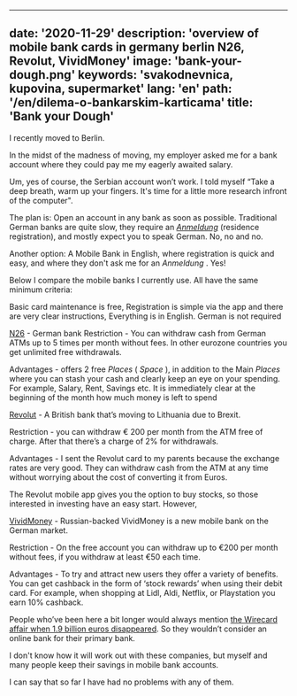 ---
date: '2020-11-29'
description: 'overview of mobile bank cards in germany berlin N26, Revolut, VividMoney'
image: 'bank-your-dough.png'
keywords: 'svakodnevnica, kupovina, supermarket'
lang: 'en'
path: '/en/dilema-o-bankarskim-karticama'
title: 'Bank your Dough'
------
I recently moved to Berlin.

In the midst of the madness of moving, my employer asked me for a bank account where they could pay me my eagerly awaited salary.

Um, yes of course, the Serbian account won’t work. I told myself “Take a deep breath, warm up your fingers. It's time for a little more research infront of the computer".

The plan is: Open an account in any bank as soon as possible. Traditional German banks are quite slow, they require an <i> <a href="https://service.berlin.de/dienstleistung/120686/" target="_blank" rel="noopener noreferrer">Anmeldung</i></a> (residence registration), and mostly expect you to speak German. No, no and no.

Another option: A Mobile Bank in English, where registration is quick and easy, and where they don't ask me for an <i> Anmeldung </i>. Yes!

Below I compare the mobile banks I currently use. All have the same minimum criteria:

Basic card maintenance is free,
Registration is simple via the app and there are very clear instructions,
Everything is in English. German is not required

<a href="https://n26.com/en-eu" rel="noopener noreferrer" target="_blank">N26</a> - German bank
Restriction - You can withdraw cash from German ATMs up to 5 times per month without fees. In other eurozone countries you get unlimited free withdrawals.

Advantages - offers 2 free <i> Places </i> (<i> Space </i>), in addition to the Main <i> Places </i> where you can stash your cash and clearly keep an eye on your spending. For example, Salary, Rent, Savings etc. It is immediately clear at the beginning of the month how much money is left to spend

<a href="https://www.revolut.com/en-DE" rel="noopener noreferrer" target="_blank">Revolut</a> -
A British bank that’s moving to Lithuania due to Brexit.

Restriction - you can withdraw € 200 per month from the ATM free of charge. After that there’s a charge of 2% for withdrawals.

Advantages - I sent the Revolut card to my parents because the exchange rates are very good. They can withdraw cash from the ATM at any time without worrying about the cost of converting it from Euros.

The Revolut mobile app gives you the option to buy stocks, so those interested in investing have an easy start. However,

<a href="https://vivid.money/en-eu/" rel="noopener noreferrer" target="_blank"> VividMoney</a> - Russian-backed
VividMoney is a new mobile bank on the German market.

Restriction - On the free account you can withdraw up to €200 per month without fees, if you withdraw at least €50 each time.

Advantages - To try and attract new users they offer a variety of benefits. You can get cashback in the form of ‘stock rewards’ when using their debit card. For example, when shopping at Lidl, Aldi, Netflix, or Playstation you earn 10% cashback.

People who’ve been here a bit longer would always mention <a href="https://en.wikipedia.org/wiki/Wirecard_scandal" rel="noopener noreferrer" target="_blank">the Wirecard affair when 1.9 billion euros disappeared</a>. So they wouldn’t consider an online bank for their primary bank.

I don't know how it will work out with these companies, but myself and many people keep their savings in mobile bank accounts.

I can say that so far I have had no problems with any of them.

